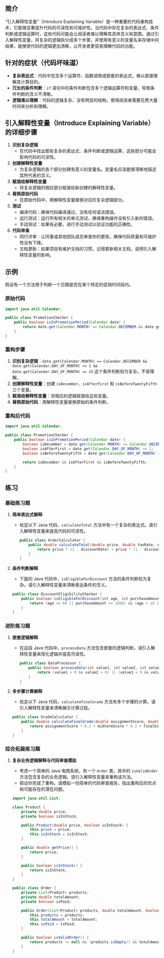 ## 简介
“引入解释性变量”（Introduce Explaining Variable）是一种重要的代码重构技术，它能够显著提升代码的可读性和可维护性。当代码中存在复杂的表达式、条件判断或逻辑运算时，这些代码可能会让阅读者难以理解其具体含义和意图。通过引入解释性变量，将复杂的逻辑拆分成多个步骤，并使用有意义的变量名来存储中间结果，能够使代码的逻辑更加清晰，让开发者更容易理解代码的功能。

## 针对的症状（代码坏味道）
- **复杂表达式**：代码中包含多个运算符、函数调用或嵌套的表达式，难以直接理解其计算目的。
- **冗长的条件判断**：`if` 语句中的条件判断包含多个逻辑运算符和变量，导致条件判断的含义不清晰。
- **逻辑难以理解**：代码的逻辑复杂，没有明显的结构，使得阅读者需要花费大量时间来分析和理解。

## 引入解释性变量（Introduce Explaining Variable）的详细步骤
1. **识别复杂逻辑**
    - 在代码中找出那些复杂的表达式、条件判断或逻辑运算，这些部分可能会影响代码的可读性。
2. **创建解释性变量**
    - 为复杂逻辑的各个部分创建有意义的变量名。变量名应该能够清晰地描述其所代表的含义。
3. **赋值给解释性变量**
    - 将复杂逻辑的相应部分赋值给新创建的解释性变量。
4. **替换原始代码**
    - 在原始代码中，用解释性变量替换对应的复杂逻辑部分。
5. **测试**
    - 编译代码：确保代码编译通过，没有任何语法错误。
    - 运行测试：运行所有相关的单元测试，确保重构操作没有引入新的错误。
    - 手动测试：如果有必要，进行手动测试以验证功能的正确性。
6. **代码审查**
    - 同行评审：让同事或其他团队成员审查你的更改，确保代码质量和可维护性没有下降。
    - 文档更新：如果项目有维护文档的习惯，记得更新相关文档，说明引入解释性变量的影响。

## 示例
假设有一个方法用于判断一个日期是否在某个特定的促销时间段内。
### 原始代码

```java
import java.util.Calendar;

public class PromotionChecker {
    public boolean isInPromotionPeriod(Calendar date) {
        return date.get(Calendar.MONTH) == Calendar.DECEMBER && date.get(Calendar.DAY_OF_MONTH) >= 1 && date.get(Calendar.DAY_OF_MONTH) <= 25;
    }
}
```

### 重构步骤
1. **识别复杂逻辑**：`date.get(Calendar.MONTH) == Calendar.DECEMBER && date.get(Calendar.DAY_OF_MONTH) >= 1 && date.get(Calendar.DAY_OF_MONTH) <= 25` 这个条件判断较为复杂，不易理解。
2. **创建解释性变量**：创建 `isDecember`、`isAfterFirst` 和 `isBeforeTwentyFifth` 三个变量。
3. **赋值给解释性变量**：将相应的逻辑赋值给这些变量。
4. **替换原始代码**：用解释性变量替换原始的条件判断。
### 重构后代码

```java
import java.util.Calendar;

public class PromotionChecker {
    public boolean isInPromotionPeriod(Calendar date) {
        boolean isDecember = date.get(Calendar.MONTH) == Calendar.DECEMBER;
        boolean isAfterFirst = date.get(Calendar.DAY_OF_MONTH) >= 1;
        boolean isBeforeTwentyFifth = date.get(Calendar.DAY_OF_MONTH) <= 25;

        return isDecember && isAfterFirst && isBeforeTwentyFifth;
    }
}
```

## 练习
### 基础练习题
1. **简单表达式解释**
   - 给定以下 Java 代码，`calculateTotal` 方法中有一个复杂的表达式。请引入解释性变量来提高代码的可读性。
       ```java
       public class OrderCalculator {
           public double calculateTotal(double price, double taxRate, double discountRate) {
               return price * (1 - discountRate) + price * (1 - discountRate) * taxRate;
           }
       }
       ```

2. **条件判断解释**
    - 下面的 Java 代码中，`isEligibleForDiscount` 方法的条件判断较为复杂。请引入解释性变量来清晰表达条件的含义。

    ```java
    public class DiscountEligibilityChecker {
        public boolean isEligibleForDiscount(int age, int purchaseAmount) {
            return (age >= 60 || purchaseAmount >= 1000) && (age < 18 || purchaseAmount >= 500);
        }
    }
    ```

### 进阶练习题
1. **嵌套逻辑解释**
   - 在这段 Java 代码中，`processData` 方法包含嵌套的逻辑判断。请引入解释性变量来简化逻辑并提高可读性。

       ```java
       public class DataProcessor {
           public boolean processData(int value1, int value2, int value3) {
               return (value1 > 0 && value2 > 0) || (value1 < 0 && value3 > 0) && (value2 < 0 || value3 < 0);
           }
       }
       ```
        
2. **多步骤计算解释**
    - 给定以下 Java 代码，`calculateFinalGrade` 方法有多个步骤的计算。请引入解释性变量来清晰展示计算过程。

    ```java
    public class GradeCalculator {
        public double calculateFinalGrade(double assignmentScore, double midtermScore, double finalExamScore) {
            return assignmentScore * 0.2 + midtermScore * 0.3 + finalExamScore * 0.5;
        }
    }
    ```

### 综合拓展练习题
1. **复杂业务逻辑解释与代码审查模拟**
    - 考虑一个简单的 Java 电商系统，有一个 `Order` 类，其中的 `isValidOrder` 方法包含复杂的业务逻辑。请引入解释性变量来重构该方法。
    - 假设你完成了重构，请模拟一份简单的代码审查报告，指出重构后的优点和可能存在的潜在问题。

    ```java
    import java.util.List;
    
    class Product {
        private double price;
        private boolean isInStock;
    
        public Product(double price, boolean isInStock) {
            this.price = price;
            this.isInStock = isInStock;
        }
    
        public double getPrice() {
            return price;
        }
    
        public boolean isInStock() {
            return isInStock;
        }
    }
    
    public class Order {
        private List<Product> products;
        private double totalAmount;
        private boolean isPaid;
    
        public Order(List<Product> products, double totalAmount, boolean isPaid) {
            this.products = products;
            this.totalAmount = totalAmount;
            this.isPaid = isPaid;
        }
    
        public boolean isValidOrder() {
            return products != null && !products.isEmpty() && totalAmount > 0 && isPaid && products.stream().allMatch(Product::isInStock);
        }
    }
    ```